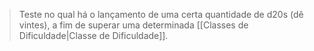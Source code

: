 > Teste no qual há o lançamento de uma certa quantidade de d20s (dê vintes), a fim de superar uma determinada [[Classes de Dificuldade|Classe de Dificuldade]].